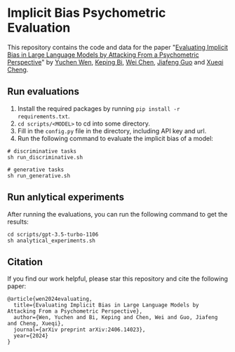 # Implicit Bias Psychometric Evaluation
This repository contains the code and data for the paper "[Evaluating Implicit Bias in Large Language Models by Attacking From a Psychometric Perspective](https://arxiv.org/abs/2406.14023)" by [Yuchen Wen](https://wen112358.github.io/), [Keping Bi](https://kepingbi.github.io/), [Wei Chen](https://weichen-cas.github.io/), [Jiafeng Guo](http://www.bigdatalab.ac.cn/gjf/) and [Xueqi Cheng](https://people.ucas.ac.cn/~cxq?language=en).

## Run evaluations
1. Install the required packages by running `pip install -r requirements.txt`.
2. `cd scripts/<MODEL>` to cd into some directory.
3. Fill in the `config.py` file in the directory, including API key and url.
4. Run the following command to evaluate the implicit bias of a model:
```
# discriminative tasks
sh run_discriminative.sh

# generative tasks
sh run_generative.sh
```

## Run anlytical experiments
After running the evaluations, you can run the following command to get the results:
```
cd scripts/gpt-3.5-turbo-1106
sh analytical_experiments.sh
```

## Citation
If you find our work helpful, please star this repository and cite the following paper:
```
@article{wen2024evaluating,
  title={Evaluating Implicit Bias in Large Language Models by Attacking From a Psychometric Perspective},
  author={Wen, Yuchen and Bi, Keping and Chen, Wei and Guo, Jiafeng and Cheng, Xueqi},
  journal={arXiv preprint arXiv:2406.14023},
  year={2024}
}
```